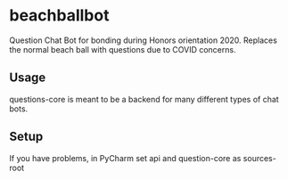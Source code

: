 # beachballbot
Question Chat Bot for bonding during Honors orientation 2020. Replaces the normal beach ball with questions due to COVID concerns.

## Usage
questions-core is meant to be a backend for many different types of chat bots.

## Setup
If you have problems, in PyCharm set api and question-core as sources-root